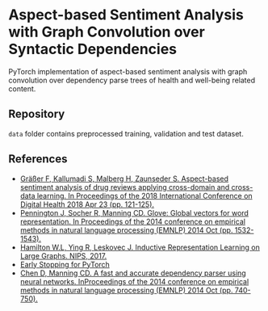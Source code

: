 # Aspect-based Sentiment Analysis with Graph Convolution over Syntactic Dependencies
PyTorch implementation of aspect-based sentiment analysis with graph convolution over dependency parse trees of health and well-being related content.

## Repository
`data` folder contains preprocessed training, validation and test dataset. 

## References
* [Gräßer F, Kallumadi S, Malberg H, Zaunseder S. Aspect-based sentiment analysis of drug reviews applying cross-domain and cross-data learning. In Proceedings of the 2018 International Conference on Digital Health 2018 Apr 23 (pp. 121-125).](https://archive.ics.uci.edu/ml/datasets/Drug+Review+Dataset+%28Drugs.com%29)
* [Pennington J, Socher R, Manning CD. Glove: Global vectors for word representation. In Proceedings of the 2014 conference on empirical methods in natural language processing (EMNLP) 2014 Oct (pp. 1532-1543).](https://www.aclweb.org/anthology/D14-1162.pdf)
* [Hamilton W.L, Ying R, Leskovec J. Inductive Representation Learning on Large Graphs. NIPS, 2017.](https://papers.nips.cc/paper/2017/file/5dd9db5e033da9c6fb5ba83c7a7ebea9-Paper.pdf)
* [Early Stopping for PyTorch](https://github.com/Bjarten/early-stopping-pytorch)
* [Chen D, Manning CD. A fast and accurate dependency parser using neural networks. InProceedings of the 2014 conference on empirical methods in natural language processing (EMNLP) 2014 Oct (pp. 740-750).](https://www.aclweb.org/anthology/D14-1082.pdf)
